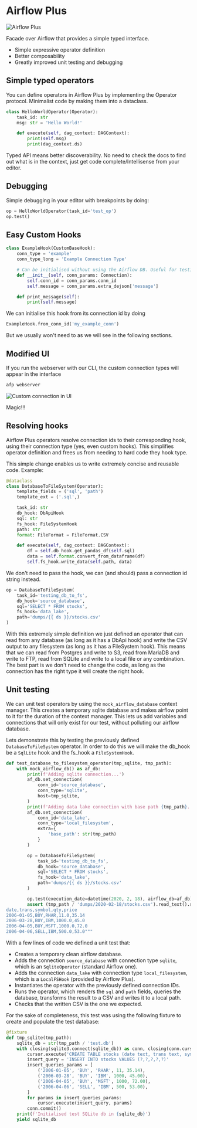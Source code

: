 # Airflow Plus
![Airflow Plus](airflow_plus/static/logos/pin_large.png)

Facade over Airflow that provides a simple typed interface.

- Simple expressive operator definition
- Better composability
- Greatly improved unit testing and debugging

## Simple typed operators
You can define operators in Airflow Plus by implementing the Operator protocol. Minimalist code by making them into a dataclass.

```python
class HelloWorldOperator(Operator):
    task_id: str
    msg: str = 'Hello World!'

    def execute(self, dag_context: DAGContext):
        print(self.msg)
        print(dag_context.ds)
```

Typed API means better discoverability. No need to check the docs to find out what is in the context, just get code complete/Intellisense from your editor.

## Debugging
Simple debugging in your editor with breakpoints by doing:

```python
op = HelloWorldOperator(task_id='test_op')
op.test()
```

## Easy Custom Hooks

```python
class ExampleHook(CustomBaseHook):
    conn_type = 'example'
    conn_type_long = 'Example Connection Type'

    # Can be initialised without using the Airflow DB. Useful for testing
    def __init__(self, conn_params: Connection):
        self.conn_id = conn_params.conn_id
        self.message = conn_params.extra_dejson['message']

    def print_message(self):
        print(self.message)
```

We can initialise this hook from its connection id by doing
```python
ExampleHook.from_conn_id('my_example_conn')
```

But we usually won't need to as we will see in the following sections.

## Modified UI

If you run the webserver with our CLI, the custom connection types will appear in the interface

```bash
afp webserver
```

![Custom connection in UI](airflow_plus/static/custom_conn_ui.png)

Magic!!!

## Resolving hooks

Airflow Plus operators resolve connection ids to their corresponding hook, using their connection type (yes, even custom hooks). This simplifies operator definition and frees us from needing to hard code they hook type.

This simple change enables us to write extremely concise and reusable code. Example:

```python
@dataclass
class DatabaseToFileSystem(Operator):
    template_fields = ('sql', 'path')
    template_ext = ('.sql',)

    task_id: str
    db_hook: DbApiHook
    sql: str
    fs_hook: FileSystemHook
    path: str
    format: FileFormat = FileFormat.CSV

    def execute(self, dag_context: DAGContext):
        df = self.db_hook.get_pandas_df(self.sql)
        data = self.format.convert_from_dataframe(df)
        self.fs_hook.write_data(self.path, data)
```

We don't need to pass the hook, we can (and should) pass a connection id string instead.

```python
op = DatabaseToFileSystem(
    task_id='testing_db_to_fs',
    db_hook='source_database',
    sql='SELECT * FROM stocks',
    fs_hook='data_lake',
    path='dumps/{{ ds }}/stocks.csv'
)
```

With this extremely simple definition we just defined an operator that can read from any database (as long as it has a DbApi hook) and write the CSV output to any filesystem (as long as it has a FileSystem hook). This means that we can read from Postgres and write to S3, read from MariaDB and write to FTP, read from SQLite and write to a local file or any combination. The best part is we don't need to change the code, as long as the connection has the right type it will create the right hook.

## Unit testing

We can unit test operators by using the `mock_airflow_database` context manager. This creates a temporary sqlite database and makes airflow point to it for the duration of the context manager. This lets us add variables and connections that will only exist for our test, without polluting our airflow database.

Lets demonstrate this by testing the previously defined `DatabaseToFileSystem` operator. In order to do this we will make the db_hook be a `SqlLite` hook and the fs_hook a `FileSystemHook`.

```python
def test_database_to_filesystem_operator(tmp_sqlite, tmp_path):
    with mock_airflow_db() as af_db:
        print(f'Adding sqlite connection...')
        af_db.set_connection(
            conn_id='source_database',
            conn_type='sqlite',
            host=tmp_sqlite,
        )
        print(f'Adding data lake connection with base path {tmp_path}...')
        af_db.set_connection(
            conn_id='data_lake',
            conn_type='local_filesystem',
            extra={
                'base_path': str(tmp_path)
            }
        )

        op = DatabaseToFileSystem(
            task_id='testing_db_to_fs',
            db_hook='source_database',
            sql='SELECT * FROM stocks',
            fs_hook='data_lake',
            path='dumps/{{ ds }}/stocks.csv'
        )

        op.test(execution_date=datetime(2020, 2, 18), airflow_db=af_db)
        assert (tmp_path / 'dumps/2020-02-18/stocks.csv').read_text().strip() == """\
date,trans,symbol,qty,price
2006-01-05,BUY,RHAR,11.0,35.14
2006-03-28,BUY,IBM,1000.0,45.0
2006-04-05,BUY,MSFT,1000.0,72.0
2006-04-06,SELL,IBM,500.0,53.0"""
```

With a few lines of code we defined a unit test that:
- Creates a temporary clean airflow database.
- Adds the connection `source_database` with connection type `sqlite`, which is an `SqliteOperator` (standard Airflow one).
- Adds the connection `data_lake` with connection type `local_filesystem`, which is a `LocalFSHook` (provided by Airflow Plus).
- Instantiates the operator with the previously defined connection IDs.
- Runs the operator, which renders the `sql` and `path` fields, queries the database, transforms the result to a CSV and writes it to a local path.
- Checks that the written CSV is the one we expected.

For the sake of completeness, this test was using the following fixture to create and populate the test database:

```python
@fixture
def tmp_sqlite(tmp_path):
    sqlite_db = str(tmp_path / 'test.db')
    with closing(sqlite3.connect(sqlite_db)) as conn, closing(conn.cursor()) as cursor:
        cursor.execute('CREATE TABLE stocks (date text, trans text, symbol text, qty real, price real)')
        insert_query = 'INSERT INTO stocks VALUES (?,?,?,?,?)'
        insert_queries_params = [
            ('2006-01-05', 'BUY', 'RHAR', 11, 35.14),
            ('2006-03-28', 'BUY', 'IBM', 1000, 45.00),
            ('2006-04-05', 'BUY', 'MSFT', 1000, 72.00),
            ('2006-04-06', 'SELL', 'IBM', 500, 53.00),
        ]
        for params in insert_queries_params:
            cursor.execute(insert_query, params)
        conn.commit()
    print(f'Initialised test SQLite db in {sqlite_db}')
    yield sqlite_db

```

